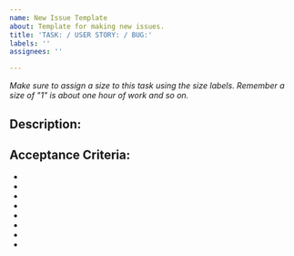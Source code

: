 ```yaml
---
name: New Issue Template
about: Template for making new issues.
title: 'TASK: / USER STORY: / BUG:'
labels: ''
assignees: ''

---
```


*Make sure to assign a size to this task using the size labels. Remember a size of "1" is about one hour of work and so on.*

## Description:



## Acceptance Criteria:

-
- 
- 
- 
- 
- 
- 
-
